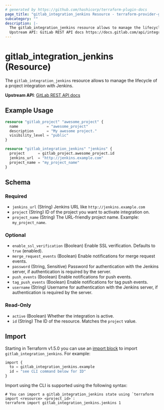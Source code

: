 ```yaml
---
# generated by https://github.com/hashicorp/terraform-plugin-docs
page_title: "gitlab_integration_jenkins Resource - terraform-provider-gitlab"
subcategory: ""
description: |-
  The gitlab_integration_jenkins resource allows to manage the lifecycle of a project integration with Jenkins.
  Upstream API: GitLab REST API docs https://docs.gitlab.com/api/integrations/#jenkins
---
```


# gitlab_integration_jenkins (Resource)

The `gitlab_integration_jenkins` resource allows to manage the lifecycle of a project integration with Jenkins.

**Upstream API**: [GitLab REST API docs](https://docs.gitlab.com/api/integrations/#jenkins)

## Example Usage

```terraform
resource "gitlab_project" "awesome_project" {
  name             = "awesome_project"
  description      = "My awesome project."
  visibility_level = "public"
}

resource "gitlab_integration_jenkins" "jenkins" {
  project      = gitlab_project.awesome_project.id
  jenkins_url  = "http://jenkins.example.com"
  project_name = "my_project_name"
}
```

<!-- schema generated by tfplugindocs -->
## Schema

### Required

- `jenkins_url` (String) Jenkins URL like `http://jenkins.example.com`
- `project` (String) ID of the project you want to activate integration on.
- `project_name` (String) The URL-friendly project name. Example: `my_project_name`.

### Optional

- `enable_ssl_verification` (Boolean) Enable SSL verification. Defaults to `true` (enabled).
- `merge_request_events` (Boolean) Enable notifications for merge request events.
- `password` (String, Sensitive) Password for authentication with the Jenkins server, if authentication is required by the server.
- `push_events` (Boolean) Enable notifications for push events.
- `tag_push_events` (Boolean) Enable notifications for tag push events.
- `username` (String) Username for authentication with the Jenkins server, if authentication is required by the server.

### Read-Only

- `active` (Boolean) Whether the integration is active.
- `id` (String) The ID of the resource. Matches the `project` value.

## Import

Starting in Terraform v1.5.0 you can use an [import block](https://developer.hashicorp.com/terraform/language/import) to import `gitlab_integration_jenkins`. For example:
```terraform
import {
  to = gitlab_integration_jenkins.example
  id = "see CLI command below for ID"
}
```

Import using the CLI is supported using the following syntax:

```shell
# You can import a gitlab_integration_jenkins state using `terraform import <resource> <project_id>`:
terraform import gitlab_integration_jenkins.jenkins 1
```
